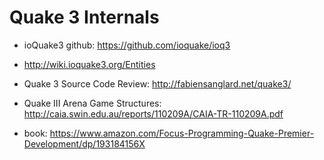 # Quake 3 Internals

- ioQuake3 github: https://github.com/ioquake/ioq3

- http://wiki.ioquake3.org/Entities

- Quake 3 Source Code Review: http://fabiensanglard.net/quake3/

- Quake III Arena Game Structures: http://caia.swin.edu.au/reports/110209A/CAIA-TR-110209A.pdf

- book: https://www.amazon.com/Focus-Programming-Quake-Premier-Development/dp/193184156X

